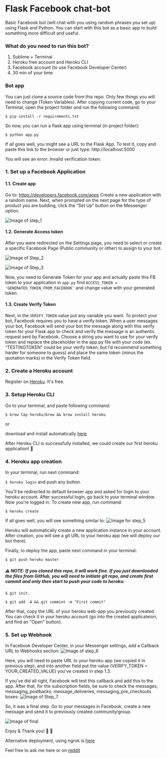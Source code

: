 # Flask Facebook chat-bot
Basic Facebook bot (will chat with you using random phrases you set up) using Flask and Python.
You can start with this bot as a basic app to build something more difficult and useful.

### What do you need to run this bot?
1. Sublime + Terminal
2. Heroku free account and Heroku CLI
3. Facebook account (to use Facebook Developer Center)
4. 30 min of your time

### Bot app
You can just clone a source code from this repo. Only few things you will need to change (Token Variables).
After copying current code, go to your Terminal, open the project folder and run the following command:

`$ pip install -r requirements.txt`

So now, you can run a flask app using terminal (in project folder):

`$ python app.py`

If all goes well, you might see a URL to the Flask App. To test it, copy and paste this link to the browser or just type:
http://localhost:5000

You will see an error: Invalid verification token. 

### 1. Set up a Facebook Application
#### 1.1. Create app
Go to: https://developers.facebook.com/apps
Create a new application with a random name. Next, when prompted on the next page for the type of product you are building, click the “Set Up” button on the Messenger option.

![Image of step_1](https://i.imgur.com/fhV34om.png)

#### 1.2. Generate Access token
After you were redirected on the Settings page, you need to select or create a specific Facebook Page (Public community or other) to assign to your bot.

![Image of Step_2](https://i.imgur.com/4dWhMMD.png)

![Image of Step_3](https://i.imgur.com/qns9PZ6.png)

Now, you need to Generate Token for your app and actually paste this FB token to your application in `app.py` find `ACCESS_TOKEN = 'GENERATED_TOKEN_FROM_FACEBOOK'` and change value with your generated token.

#### 1.3. Create Verify Token
Next, in the `VERIFY_TOKEN` value put any variable you want. To protect your bot, Facebook requires you to have a verify token. When a user messages your bot, Facebook will send your bot the message along with this verify token for your Flask app to check and verify the message is an authentic request sent by Facebook. Choose a string you want to use for your verify token and replace the placeholder in the app.py file with your code (ex. “TESTINGTOKEN” could be your verify token, but I’d recommend something harder for someone to guess) and place the same token (minus the quotation marks) in the Verify Token field.

### 2. Create a Heroku account
Register on [Heroku](https://heroku.com). It's free.

### 3. Setup Heroku CLI
Go to your terminal, and paste following command:

`$ brew tap heroku/brew && brew install heroku`

or

download and install automatically [here](https://cli-assets.heroku.com/heroku.pkg).

After Heroku CLI is successfully installed, we could create our first heroku application! :clap:

### 4. Heroku app creation
In your terminal, run next command:

`$ heroku login` and push any button.

You'll be redirected to default browser app and asked for login to your heroku account. After successful login, go back to your terminal window. Now you're logged in.
To create new app, run command:

`$ heroku create`

If all goes well, you will see something similar to:
![Image for step_5](https://i.imgur.com/yUb1Gyp.png)

Heroku will automatically create a new application instance in your account. After creation, you will see a git URL to your heroku app (we will deploy our bot there).

Finally, to deploy the app, paste next command in your terminal:

`$ git push heroku master`

##### :warning: NOTE: If you cloned this repo, it will work fine. If you just downloaded the files from GitHub, you will need to initiate git repo, and create first commit and only then start to push your code to heroku: 

`$ git init.`

`$ git add -A && git commint -m "First commit"`

After that, copy the URL of your heroku web-app you previously created. You can check it in your heroku account (go into the created applicateion, and find an "Open" button). 

### 5. Set up Webhook
In Facebook Developer Center, in your Messenger settings, add a Callback URL to Webhooks section:
![Image of step_6](https://i.imgur.com/X9g2NdM.png)

Here, you will need to paste URL to your heroku app (we copied it in previous step), and into another field put the value (VERIFY_TOKEN = YOUR_CREATED_VALUE) you've created in step 1.3. 

If you've did all right, Facebook will test this callback and add this to the app. After that, for the subscription fields, be sure to check the messages, messaging_postbacks, message_deliveries, messaging_pre_checkouts boxes:
![Image of Step_7](https://i.imgur.com/KQ32ztw.png)

So, it was a final step. Go to your messages in Facebook, create a new message and send it to previously created community/group. 

![Image of final](https://i.imgur.com/eZ1fytL.png)

Enjoy & Thank you! :clap: :raised_hands:

Alternative deployment, using ngrok is [here](https://www.twilio.com/blog/2017/12/facebook-messenger-bot-python.html)

Feel free to ask me here or on [reddit](https://www.reddit.com/user/ssb_beast)